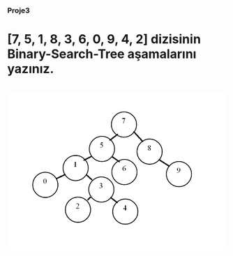 ### Proje3


# [7, 5, 1, 8, 3, 6, 0, 9, 4, 2] dizisinin Binary-Search-Tree aşamalarını yazınız.




# ![binary-search-tree](binary_tree.png)
